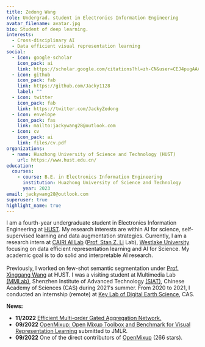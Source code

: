 ```yaml
---
title: Zedong Wang
role: Undergrad. student in Electronics Information Engineering
avatar_filename: avatar.jpg
bio: Student of deep learning.
interests:
  - Cross-disciplinary AI
  - Data efficient visual representation learning
social:
  - icon: google-scholar
    icon_pack: ai
    link: https://scholar.google.com/citations?hl=zh-CN&user=CEJ4pugAAAAJ
  - icon: github
    icon_pack: fab
    link: https://github.com/Jacky1128
    label: ""
  - icon: twitter
    icon_pack: fab
    link: https://twitter.com/JackyZedong
  - icon: envelope
    icon_pack: fas
    link: mailto:jackywang28@outlook.com
  - icon: cv
    icon_pack: ai
    link: files/cv.pdf
organizations:
  - name: Huazhong University of Science and Technology (HUST)
    url: https://www.hust.edu.cn/
education:
  courses:
    - course: B.E. in Electronics Information Engineering
      institution: Huazhong University of Science and Technology
      year: 2023
email: jackywang28@outlook.com
superuser: true
highlight_name: true
---
```

I am a fourth-year undergraduate student in Electronics Information Engineering at [HUST](http://english.hust.edu.cn/). My research interests are within AI for science, self-supervised learning and data augmentation strategies. Currently, I am a research intern at  [CAIRI AI Lab](https://github.com/Westlake-AI) ([Prof. Stan Z. Li](https://scholar.google.com/citations?user=Y-nyLGIAAAAJ&hl=zh-CN&oi=ao) Lab), [Westlake University](https://en.westlake.edu.cn/) focusing on data efficient representation learning and AI for Science. My academic goal is to do solid and interpretable AI research. \
\
Previously, I worked on few-shot semantic segmentation under [Prof. Xinggang Wang](https://scholar.google.com/citations?hl=zh-CN&user=qNCTLV0AAAAJ) at HUST. I was a visiting student at Multimedia Lab [(MMLab)](http://mmlab.siat.ac.cn/), Shenzhen Institute of Advanced Technology [(SIAT)](https://english.siat.ac.cn/), Chinese Academy of Sciences (CAS) during 2021's summer. From 2020 to 2021, I conducted an internship (remote) at [Key Lab of Digital Earth Science](http://www.digitalearthlab.com.cn/), CAS.

**News:**

* **11/2022**   [Efficient Multi-order Gated Aggregation Network.](https://arxiv.org/abs/2211.03295)
* **09/2022**   [OpenMixup: Open Mixup Toolbox and Benchmark for Visual Representation Learning](https://arxiv.org/abs/2209.04851) submitted to JMLR.
* **09/2022**   One of the direct contributors of [OpenMixup](https://github.com/Westlake-AI/openmixup) (266 stars).